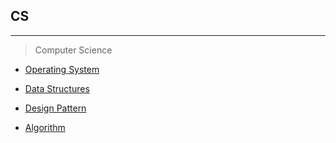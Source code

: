 ## CS
---

> Computer Science

* [Operating System](../os)

* [Data Structures](../dataStructures)

* [Design Pattern](../designPattern)

* [Algorithm](../algorithm)
